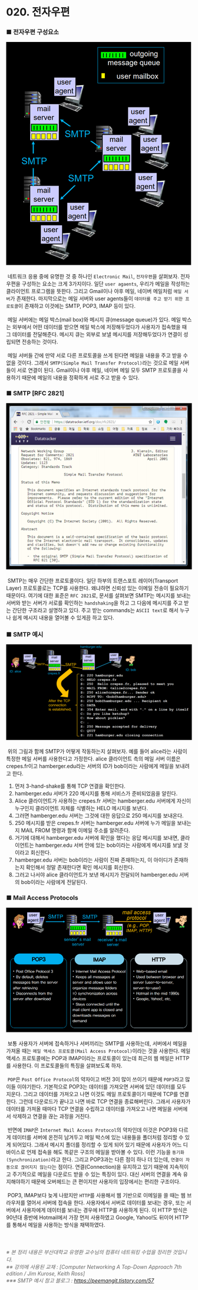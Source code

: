 # 020. 전자우편
### ■ 전자우편 구성요소
![전자우편 구성요소](https://raw.githubusercontent.com/taechacode/ComputerScienceRepository/master/Computer%20Network/images/CN_020_01.PNG)
<br><br>
&nbsp;네트워크 응용 중에 유명한 것 중 하나인 `Electronic Mail`, `전자우편`을 살펴보자. 전자우편을 구성하는 요소는 크게 3가지이다. 일단 `user agaents`, 우리가 메일을 작성하는 클라이언트 프로그램을 뜻한다. 그리고 Gmail이나 야후 메일, 네이버 메일처럼 `메일 서버`가 존재한다. 마지막으로는 메일 서버와 user agents들이 `데이터를 주고 받기 위한 프로토콜`이 존재하고 이것에는 SMTP, POP3, IMAP 등이 있다.
<br><br>
&nbsp;메일 서버에는 메일 박스(mail box)와 메시지 큐(message queue)가 있다. 메일 박스는 외부에서 어떤 데이터를 받으면 메일 박스에 저장해두었다가 사용자가 접속했을 때 그 데이터를 전달해준다. 메시지 큐는 외부로 보낼 메시지를 저장해두었다가 연결이 성립되면 전송하는 것이다.
<br><br>
&nbsp;메일 서버들 간에 만약 서로 다른 프로토콜을 쓰게 된다면 메일을 내용을 주고 받을 수 없을 것이다. 그래서 `SMTP(Simple Mail Transfer Protocol)`라는 것으로 메일 서버들이 서로 연결이 된다. Gmail이나 야후 메일, 네이버 메일 모두 SMTP 프로토콜을 사용하기 때문에 메일의 내용을 정확하게 서로 주고 받을 수 있다.
<br>
### ■ SMTP [RFC 2821]
![RFC 2821](https://raw.githubusercontent.com/taechacode/ComputerScienceRepository/master/Computer%20Network/images/CN_020_02.PNG)
<br><br>
&nbsp;SMTP는 매우 간단한 프로토콜이다. 일단 하부의 트랜스포트 레이어(Transport Layer) 프로토콜로는 TCP를 사용한다. 왜냐하면 신뢰성 있는 이메일 전송이 필요하기 때문이다. 여기에 대한 표준은 `RFC 2821`로, 문서를 살펴보면 SMTP는 메시지를 보내는 서버와 받는 서버가 서로를 확인하는 `handshaking`을 하고 그 다음에 메시지를 주고 받는 간단한 구조라고 설명하고 있다. 주고 받는 commands는 `ASCII text`로 해서 누구나 쉽게 메시지 내용을 열어볼 수 있게끔 하고 있다.
<br>
### ■ SMTP 예시
![SMTP 예시](https://raw.githubusercontent.com/taechacode/ComputerScienceRepository/master/Computer%20Network/images/CN_020_03.PNG)
<br><br>
&nbsp;위의 그림과 함께 SMTP가 어떻게 작동하는지 살펴보자. 예를 들어 alice라는 사람이 특정한 메일 서버를 사용한다고 가정한다. alice 클라이언트 측의 메일 서버 이름은 crepes.fr이고 hamberger.edu라는 서버의 ID가 bob이라는 사람에게 메일을 보내려고 한다.
1. 먼저 3-hand-shake를 통해 TCP 연결을 확인한다.
2. hamberger.edu 서버가 220 메시지를 통해 서비스가 준비되었음을 알린다.
3. Alice 클라이언트가 사용하는 crepes.fr 서버는 hamberger.edu 서버에게 자신이 누구인지 클라이언트 자체를 식별하는 HELO 메시지를 보낸다.
4. 그러면 hamberger.edu 서버는 그것에 대한 응답으로 250 메시지를 보내온다.
5. 250 메시지를 받은 crepes.fr 서버는 hamberger.edu 서버에 누가 메일을 보내는지 MAIL FROM 명령과 함께 이메일 주소를 알려준다. 
6. 거기에 대해서 hamberger.edu 서버에 확인을 했다는 응답 메시지를 보내면, 클라이언트는 hamberger.edu 서버 안에 있는 bob이라는 사람에게 메시지를 보낼 것이라고 회신한다. 
7. hamberger.edu 서버는 bob이라는 사람이 진짜 존재하는지, 이 아이디가 존재하는지 확인해서 정말 존재한다면 확인 메시지를 회신한다. 
8. 그러고 나서야 alice 클라이언트가 보낸 메시지가 전달되어 hamberger.edu 서버의 bob이라는 사람에게 전달된다.   
  
### ■ Mail Access Protocols
![Mail Access Protocols](https://raw.githubusercontent.com/taechacode/ComputerScienceRepository/master/Computer%20Network/images/CN_020_04.PNG)
<br><br>
&nbsp;보통 사용자가 서버에 접속하거나 서버끼리는 SMTP를 사용하는데, 서버에서 메일을 가져올 때는 `메일 액세스 프로토콜(Mail Access Protocol)`이라는 것을 사용한다. 메일 액세스 프로토콜에는 POP과 IMAP이라는 프로토콜이 있는데 최근의 웹 메일은 HTTP를 사용한다. 이 프로토콜들의 특징을 살펴보도록 하자.
<br><br>
&nbsp;`POP`은 `Post Office Protocol`의 약자이고 버전 3이 많이 쓰이기 때문에 `POP3`라고 많이들 이야기한다. 기본적으로 POP3는 데이터를 가져오면 서버에 있던 데이터를 모두 지운다. 그리고 데이터를 가져오고 나면 이것도 메일 프로토콜이기 때문에 TCP를 연결한다. 그런데 다운로드가 끝나고 나면 바로 TCP 연결을 종료해버린다. 그래서 사용자가 데이터를 가져올 때마다 TCP 연결을 수립하고 데이터를 가져오고 나면 메일을 서버에서 삭제하고 연결을 끊는 과정을 거친다.
<br><br>
&nbsp;반면에 `IMAP`은 `Internet Mail Access Protocol`의 약자인데 이것은 POP3와 다르게 데이터를 서버에 온전히 남겨두고 메일 박스에 있는 내용들을 폴더처럼 정리할 수 있게 되어있다. 그래서 메시지 폴더를 정리할 수 있게 되어 있기 때문에 사용자가 어느 디바이스로 언제 접속을 해도 똑같은 구조의 메일을 받아볼 수 있다. 이런 기능을 `동기화(Synchronization)`라고 한다. 그리고 POP3과는 다른 점이 하나 더 있는데, `연결이 자동으로 끊어지지 않는다`는 점이다. 연결(Connection)을 유지하고 있기 때문에 지속적이고 주기적으로 메일을 다운로드 받을 수 있는 특징이 있다. 대신 서버의 연결을 계속 유지해야하기 때문에 오버헤드는 큰 편이지만 사용자의 입장에서는 편리한 구조이다.
<br><br>
&nbsp;POP3, IMAP보다 늦게 나왔지만 `HTTP`를 사용해서 웹 기반으로 이메일을 쓸 때는 웹 브라우저를 열어서 서버에 접속을 한다. 사용자에서 서버로 데이터를 보내는 경우, 또는 서버에서 사용자에게 데이터를 보내는 경우에 HTTP를 사용하게 된다. 이 HTTP 방식은 90년대 중반에 Hotmail에서 가장 먼저 사용하였고 Google, Yahoo!도 뒤이어 HTTP를 통해서 메일을 사용하는 방식을 채택하였다.
<br>
<br>
<br>
###### <span style="color:#666666">※ 본 정리 내용은 부산대학교 유영환 교수님의 컴퓨터 네트워킹 수업을 정리한 것입니다.<br>※※ 강의에 사용된 교재 : [Computer Networking A Top-Down Approach 7th edition / Jim Kurose, Keith Ross]<br>※※※ SMTP 예시 참고 블로그 : https://peemangit.tistory.com/57</span>
